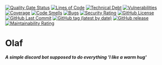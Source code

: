 [![Quality Gate Status](https://sonar.rainbowlabs.net/api/project_badges/measure?project=Olaf&metric=alert_status)](https://sonar.rainbowlabs.net/dashboard?id=Olaf)
[![Lines of Code](https://sonar.rainbowlabs.net/api/project_badges/measure?project=Olaf&metric=ncloc)](https://sonar.rainbowlabs.net/dashboard?id=Olaf)
[![Technical Debt](https://sonar.rainbowlabs.net/api/project_badges/measure?project=Olaf&metric=sqale_index)](https://sonar.rainbowlabs.net/dashboard?id=Olaf)
[![Vulnerabilities](https://sonar.rainbowlabs.net/api/project_badges/measure?project=Olaf&metric=vulnerabilities)](https://sonar.rainbowlabs.net/dashboard?id=Olaf)
[![Coverage](https://sonar.rainbowlabs.net/api/project_badges/measure?project=Olaf&metric=coverage)](https://sonar.rainbowlabs.net/dashboard?id=Olaf)
[![Code Smells](https://sonar.rainbowlabs.net/api/project_badges/measure?project=Olaf&metric=code_smells)](https://sonar.rainbowlabs.net/dashboard?id=Olaf)
[![Bugs](https://sonar.rainbowlabs.net/api/project_badges/measure?project=Olaf&metric=bugs)](https://sonar.rainbowlabs.net/dashboard?id=Olaf)
[![Security Rating](https://sonar.rainbowlabs.net/api/project_badges/measure?project=Olaf&metric=security_rating)](https://sonar.rainbowlabs.net/dashboard?id=Olaf)
[![GitHub License](https://img.shields.io/github/license/stoffel2107/Olaf.svg)](https://github.com/rainbow-laboratories/Olaf)
[![GitHub Last Commit](https://img.shields.io/github/last-commit/stoffel2107/Olaf.svg)](https://github.com/rainbow-laboratories/Olaf)
[![GitHub tag (latest by date)](https://img.shields.io/github/tag-date/stoffel2107/Olaf.svg)](https://github.com/rainbow-laboratories/Olaf)
[![GitHub release](https://img.shields.io/github/release/stoffel2107/Olaf.svg)](https://github.com/rainbow-laboratories/Olaf)
[![Maintainability Rating](https://sonar.rainbowlabs.net/api/project_badges/measure?project=Olaf&metric=sqale_rating)](https://sonar.rainbowlabs.net/dashboard?id=Olaf)

# Olaf

##### A simple discord bot supposed to do everything 'I like a warm hug'
